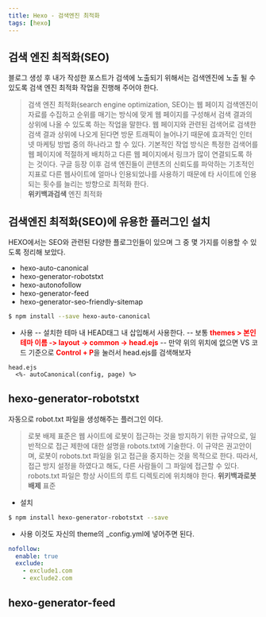 ```yaml
---
title: Hexo - 검색엔진 최적화
tags: [hexo]
---
```


## 검색 엔진 최적화(SEO)

블로그 생성 후 내가 작성한 포스트가 검색에 노출되기 위해서는 검색엔진에 노출 될 수 있도록 검색 엔진 최적화 작업을 진행해 주어야 한다.

> 검색 엔진 최적화(search engine optimization, SEO)는 웹 페이지 검색엔진이 자료를 수집하고 순위를 매기는 방식에 맞게 웹 페이지를 구성해서 검색 결과의 상위에 나올 수 있도록 하는 작업을 말한다. 웹 페이지와 관련된 검색어로 검색한 검색 결과 상위에 나오게 된다면 방문 트래픽이 늘어나기 때문에 효과적인 인터넷 마케팅 방법 중의 하나라고 할 수 있다. 기본적인 작업 방식은 특정한 검색어를 웹 페이지에 적절하게 배치하고 다른 웹 페이지에서 링크가 많이 연결되도록 하는 것이다. 구글 등장 이후 검색 엔진들이 콘텐츠의 신뢰도를 파악하는 기초적인 지표로 다른 웹사이트에 얼마나 인용되었나를 사용하기 때문에 타 사이트에 인용되는 횟수를 늘리는 방향으로 최적화 한다.
> </br> <b>위키백과검색</b> 엔진 최적화

## 검색엔진 최적화(SEO)에 유용한 플러그인 설치

HEXO에서는 SEO와 관련된 다양한 플로그인들이 있으며 그 중 몇 가지를 이용할 수 있도록 정리해 보았다.

- hexo-auto-canonical
- hexo-generator-robotstxt
- hexo-autonofollow
- hexo-generator-feed
- hexo-generator-seo-friendly-sitemap

```bash
$ npm install --save hexo-auto-canonical
```

- 사용
  -- 설치한 테마 내 HEAD태그 내 삽입해서 사용한다.
  -- 보통 <b style="color: red">themes > 본인 테마 이름 -> layout -> common -> head.ejs</b>
  -- 만약 위의 위치에 없으면 VS 코드 기준으로 <b style="color: red">Control + P</b>을 눌러서 head.ejs를 검색해보자

```htnl
head.ejs
  <%- autoCanonical(config, page) %>
```

## hexo-generator-robotstxt

자동으로 robot.txt 파일을 생성해주는 플러그인 이다.

> 로봇 배제 표준은 웹 사이트에 로봇이 접근하는 것을 방지하기 위한 규약으로, 일반적으로 접근 제한에 대한 설명을 robots.txt에 기술한다. 이 규약은 권고안이며, 로봇이 robots.txt 파일을 읽고 접근을 중지하는 것을 목적으로 한다. 따라서, 접근 방지 설정을 하였다고 해도, 다른 사람들이 그 파일에 접근할 수 있다. robots.txt 파일은 항상 사이트의 루트 디렉토리에 위치해야 한다.
> <b>위키백과로봇 배제</b> 표준

- 설치

```bash
$ npm install hexo-generator-robotstxt --save
```

- 사용
  이것도 자신의 theme의 \_config.yml에 넣어주면 된다.

```yml
nofollow:
  enable: true
  exclude:
    - exclude1.com
    - exclude2.com
```

## hexo-generator-feed
